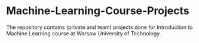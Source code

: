 # Machine-Learning-Course-Projects

The repository contains (private and team) projects done for Introduction to Machine Learning course at Warsaw University of Technology.
